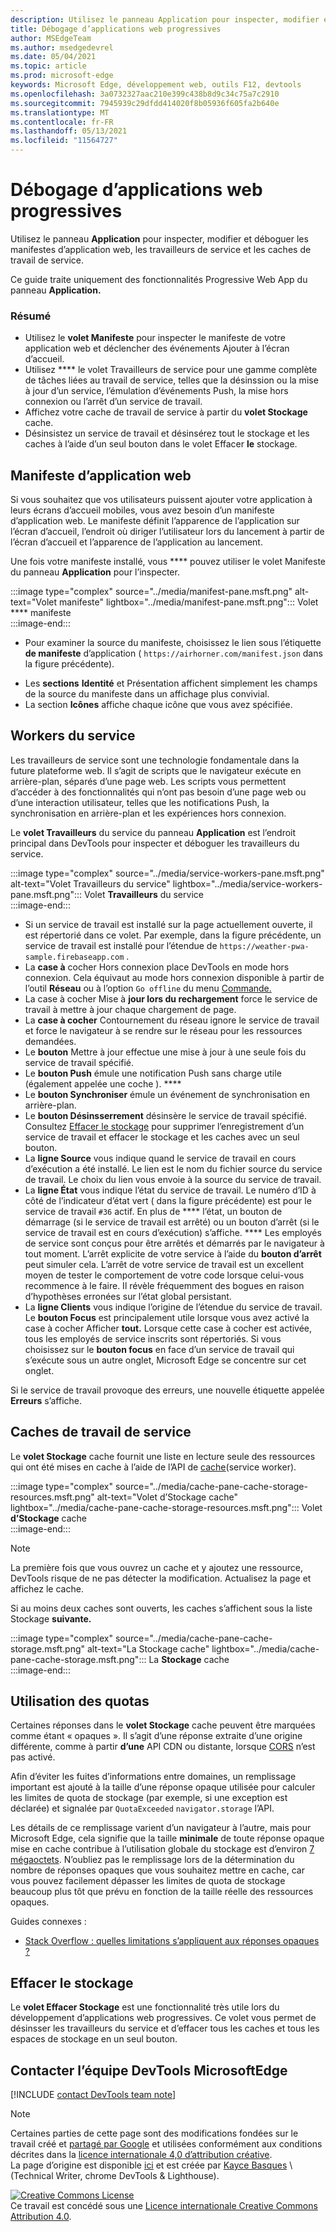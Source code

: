 ```yaml
---
description: Utilisez le panneau Application pour inspecter, modifier et déboguer les manifestes d’application web, les travailleurs de service et les caches de travail de service.
title: Débogage d’applications web progressives
author: MSEdgeTeam
ms.author: msedgedevrel
ms.date: 05/04/2021
ms.topic: article
ms.prod: microsoft-edge
keywords: Microsoft Edge, développement web, outils F12, devtools
ms.openlocfilehash: 3a0732327aac210e399c438b8d9c34c75a7c2910
ms.sourcegitcommit: 7945939c29dfdd414020f8b05936f605fa2b640e
ms.translationtype: MT
ms.contentlocale: fr-FR
ms.lasthandoff: 05/13/2021
ms.locfileid: "11564727"
---
```

<!-- Copyright Kayce Basques 

   Licensed under the Apache License, Version 2.0 (the "License");
   you may not use this file except in compliance with the License.
   You may obtain a copy of the License at

       https://www.apache.org/licenses/LICENSE-2.0

   Unless required by applicable law or agreed to in writing, software
   distributed under the License is distributed on an "AS IS" BASIS,
   WITHOUT WARRANTIES OR CONDITIONS OF ANY KIND, either express or implied.
   See the License for the specific language governing permissions and
   limitations under the License.  -->  
# <a name="debug-progressive-web-apps"></a>Débogage d’applications web progressives  

Utilisez le panneau **Application** pour inspecter, modifier et déboguer les manifestes d’application web, les travailleurs de service et les caches de travail de service.  

<!--Related Guides:  

*   [Progressive Web Apps](/web/progressive-web-apps)  -->

<!--TODO:  Link web "Progressive Web Apps" section when available. -->

Ce guide traite uniquement des fonctionnalités Progressive Web App du panneau **Application.**  <!--If you're looking for help on the other panes, check out the last section of this guide, [Other Application panel guides](#other-application-panel-guides).  -->

<!--TODO:  Link to sections when available. -->

### <a name="summary"></a>Résumé  

*   Utilisez le **volet Manifeste** pour inspecter le manifeste de votre application web et déclencher des événements Ajouter à l’écran d’accueil.  
*   Utilisez **** le volet Travailleurs de service pour une gamme complète de tâches liées au travail de service, telles que la désinssion ou la mise à jour d’un service, l’émulation d’événements Push, la mise hors connexion ou l’arrêt d’un service de travail.  
*   Affichez votre cache de travail de service à partir du **volet Stockage** cache.  
*   Désinsistez un service de travail et désinsérez tout le stockage et les caches à l’aide d’un seul bouton dans le volet Effacer **le** stockage.  
    
## <a name="web-app-manifest"></a>Manifeste d’application web  

Si vous souhaitez que vos utilisateurs puissent ajouter votre application à leurs écrans d’accueil mobiles, vous avez besoin d’un manifeste d’application web.  Le manifeste définit l’apparence de l’application sur l’écran d’accueil, l’endroit où diriger l’utilisateur lors du lancement à partir de l’écran d’accueil et l’apparence de l’application au lancement.  

<!--Related Guides:  

*   [Improve user experiences with a Web App Manifest](/web/fundamentals/web-app-manifest)  
*   [Using App Install Banners](/web/fundamentals/app-install-banners)  -->

<!--TODO:  Link to sections when available. -->

Une fois votre manifeste installé, vous **** pouvez utiliser le volet Manifeste du panneau **Application** pour l’inspecter.  

:::image type="complex" source="../media/manifest-pane.msft.png" alt-text="Volet manifeste" lightbox="../media/manifest-pane.msft.png":::
   Volet **** manifeste  
:::image-end:::  

*   Pour examiner la source du manifeste, choisissez le lien sous l’étiquette **de manifeste** d’application \( `https://airhorner.com/manifest.json` dans la figure précédente\).  
<!-- *   Choose the **Add to homescreen** button to simulate an Add to Homescreen event.  Check out the next section for more information.  -->  
*   Les **sections** **Identité** et Présentation affichent simplement les champs de la source du manifeste dans un affichage plus convivial.  
*   La section **Icônes** affiche chaque icône que vous avez spécifiée.  
    
<!--### Simulate Add to Homescreen events  -->

<!--A web app may only be added to a homescreen when the site is visited at least twice, with at least five minutes between visits.  While developing or debugging your Add to Homescreen workflow, the criteria is potentially inconvenient.  
The **Add to homescreen** button on the **App Manifest** pane lets you simulate Add to Homescreen events whenever you want.  -->

<!--You may test out this feature with the [Microsoft I/O 2016 progressive web app](https://events.alpahabet.com/io2016/), which has proper support for Add to Homescreen.  Choosing on **Add to Homescreen** while the app is open prompts Microsoft Edge to display the "add this site to your shelf" banner, which is the desktop equivalent of the "add to homescreen" banner for mobile devices.  -->

<!--  
:::image type="complex" source="../media/io.msft.png" alt-text="Add to desktop shelf" lightbox="../media/io.msft.png":::
   Add to desktop shelf  
:::image-end:::
-->  

<!--
> [!Tip]
> Keep the **Console** drawer open while simulating Add to Homescreen events.  The Console tells you if your manifest has any issues and logs other information about the Add to Homescreen lifecycle.  -->

<!--The **Add to Homescreen** feature may not yet simulate the workflow for mobile devices.  Notice how the "add to shelf" prompt was triggered in the screenshot above, even though DevTools is in Device Mode.  However, if you may successfully add your app to your desktop shelf, then it works for mobile, too.  -->

<!-- TODO: Rework content after sample app is created. -->

<!--If you want to test out the genuine mobile experience, you may connect a real mobile device to DevTools via **remote debugging**, and then choose the **Add to Homescreen** button \(on DevTools\) to trigger the "add to homescreen" prompt on the connected mobile device.  -->

<!--TODO:  Link Debug "remote debugging" sections when available. -->

## <a name="service-workers"></a>Workers du service  

Les travailleurs de service sont une technologie fondamentale dans la future plateforme web.  Il s’agit de scripts que le navigateur exécute en arrière-plan, séparés d’une page web.  Les scripts vous permettent d’accéder à des fonctionnalités qui n’ont pas besoin d’une page web ou d’une interaction utilisateur, telles que les notifications Push, la synchronisation en arrière-plan et les expériences hors connexion.  

<!--Related Guides:  

*   [Intro to Service Workers](/web/fundamentals/primers/service-worker)  
*   [Push Notifications: Timely, Relevant, and Precise](/web/fundamentals/push-notifications)  -->  
    
<!--TODO:  Link to sections when available. -->  

Le **volet Travailleurs** du service du panneau **Application** est l’endroit principal dans DevTools pour inspecter et déboguer les travailleurs du service.  

:::image type="complex" source="../media/service-workers-pane.msft.png" alt-text="Volet Travailleurs du service" lightbox="../media/service-workers-pane.msft.png":::
   Volet **Travailleurs** du service  
:::image-end:::  

*   Si un service de travail est installé sur la page actuellement ouverte, il est répertorié dans ce volet.  Par exemple, dans la figure précédente, un service de travail est installé pour l’étendue de `https://weather-pwa-sample.firebaseapp.com` .  
*   La **case à** cocher Hors connexion place DevTools en mode hors connexion.  Cela équivaut au mode hors connexion disponible à partir de l’outil **Réseau** ou à l’option `Go offline` du menu [Commande.][DevtoolsCommandMenuIndex]  
*   La case à cocher Mise à **jour lors du rechargement** force le service de travail à mettre à jour chaque chargement de page.  
*   La **case à cocher** Contournement du réseau ignore le service de travail et force le navigateur à se rendre sur le réseau pour les ressources demandées.  
*   Le **bouton** Mettre à jour effectue une mise à jour à une seule fois du service de travail spécifié.  
*   Le **bouton Push** émule une notification Push sans charge utile \(également appelée une coche \). ****  
*   Le **bouton Synchroniser** émule un événement de synchronisation en arrière-plan.  
*   Le **bouton Désinsserrement** désinsère le service de travail spécifié.  Consultez [Effacer le stockage](#clear-storage) pour supprimer l’enregistrement d’un service de travail et effacer le stockage et les caches avec un seul bouton.  
*   La **ligne Source** vous indique quand le service de travail en cours d’exécution a été installé.  Le lien est le nom du fichier source du service de travail.  Le choix du lien vous envoie à la source du service de travail.  
*   La **ligne État** vous indique l’état du service de travail.  Le numéro d’ID à côté de l’indicateur d’état vert \( dans la figure précédente\) est pour le service de travail `#36` actif.  En plus de **** l’état, un bouton de démarrage \(si le service de travail est arrêté\) ou un bouton d’arrêt \(si le service de travail est en cours d’exécution\) s’affiche. ****  Les employés de service sont conçus pour être arrêtés et démarrés par le navigateur à tout moment.  L’arrêt explicite de votre service à l’aide du **bouton d’arrêt** peut simuler cela.  L’arrêt de votre service de travail est un excellent moyen de tester le comportement de votre code lorsque celui-vous recommence à le faire.  Il révèle fréquemment des bogues en raison d’hypothèses erronées sur l’état global persistant.  
*   La **ligne Clients** vous indique l’origine de l’étendue du service de travail.  Le **bouton Focus** est principalement utile lorsque vous avez activé la case à cocher Afficher **tout.**  Lorsque cette case à cocher est activée, tous les employés de service inscrits sont répertoriés.  Si vous choisissez sur le **bouton focus** en face d’un service de travail qui s’exécute sous un autre onglet, Microsoft Edge se concentre sur cet onglet.  
    
Si le service de travail provoque des erreurs, une nouvelle étiquette appelée **Erreurs** s’affiche.  

<!--  
:::image type="complex" source="../media/sw-error.msft.png" alt-text="Service worker with errors" lightbox="../media/sw-error.msft.png":::
   Service worker with errors  
:::image-end:::
-->  

<!--TODO:  Capture Service Worker Errors sample when available. -->
<!--TODO:  Link Web "How tickle works" sections when available. -->

## <a name="service-worker-caches"></a>Caches de travail de service  

Le **volet Stockage** cache fournit une liste en lecture seule des ressources qui ont été mises en cache à l’aide de l’API de [cache][MDNWebCacheAPI]\(service worker\).  

:::image type="complex" source="../media/cache-pane-cache-storage-resources.msft.png" alt-text="Volet d’Stockage cache" lightbox="../media/cache-pane-cache-storage-resources.msft.png":::
   Volet **d’Stockage** cache  
:::image-end:::  

> [!NOTE]
> La première fois que vous ouvrez un cache et y ajoutez une ressource, DevTools risque de ne pas détecter la modification.  Actualisez la page et affichez le cache.  

Si au moins deux caches sont ouverts, les caches s’affichent sous la liste Stockage **suivante.**  

:::image type="complex" source="../media/cache-pane-cache-storage.msft.png" alt-text="La Stockage cache" lightbox="../media/cache-pane-cache-storage.msft.png":::
   La **Stockage** cache  
:::image-end:::  

## <a name="quota-usage"></a>Utilisation des quotas  

Certaines réponses dans le **volet Stockage** cache peuvent être marquées comme étant « opaques ».  Il s’agit d’une réponse extraite d’une origine différente, comme à partir **d’une** API CDN ou distante, lorsque [CORS][FetchHttpCorsProtocol] n’est pas activé.  

<!--TODO:  Link Web "CDN" section when available. -->  
<!--TODO:  Link Web "opaque" section when available. -->

Afin d’éviter les fuites d’informations entre domaines, un remplissage important est ajouté à la taille d’une réponse opaque utilisée pour calculer les limites de quota de stockage \(par exemple, si une exception est déclarée\) et signalée par `QuotaExceeded` `navigator.storage` l’API.  

<!--TODO:  Link Estimating "`navigator.storage` API" sections when available. -->

Les détails de ce remplissage varient d’un navigateur à l’autre, mais pour Microsoft Edge, cela signifie que la taille **minimale** de toute réponse opaque mise en cache contribue à l’utilisation globale du stockage est d’environ [7 mégaoctets][ChromiumIssues796060#c17].  N’oubliez pas le remplissage lors de la détermination du nombre de réponses opaques que vous souhaitez mettre en cache, car vous pouvez facilement dépasser les limites de quota de stockage beaucoup plus tôt que prévu en fonction de la taille réelle des ressources opaques.  

Guides connexes :  

*   [Stack Overflow : quelles limitations s’appliquent aux réponses opaques ?][StackOverflowLimitationsForOpaqueResponses]  
<!--*   [Alphabet work container: Understanding Storage Quota](/web/tools/Alphabet-work-container/guides/storage-quota#beware_of_opaque_responses)  -->
    
<!--TODO:  Link Work container storage quota for opaque responses section when available. -->

## <a name="clear-storage"></a>Effacer le stockage  

Le **volet Effacer Stockage** est une fonctionnalité très utile lors du développement d’applications web progressives.  Ce volet vous permet de désinsser les travailleurs du service et d’effacer tous les caches et tous les espaces de stockage en un seul bouton.  <!--Check out the section below to learn more.  -->

<!--Related Guides:  

*   [Clear Storage](/iterate/manage-data/local-storage#clear-storage)  -->
    
<!--TODO:  Link to sections when available. -->

<!--## Other Application panel guides   

Check out the guides below for more help on the other panes of the **Application** panel.  

Related Guides:  

*   [Inspect page resources](/iterate/manage-data/page-resources)  
*   [Inspect and manage local storage and caches](/iterate/manage-data/local-storage)  -->
    
## <a name="getting-in-touch-with-the-microsoft-edge-devtools-team"></a>Contacter l’équipe DevTools MicrosoftEdge  

[!INCLUDE [contact DevTools team note](../includes/contact-devtools-team-note.md)]  

<!-- links -->  

[DevtoolsCommandMenuIndex]: ../command-menu/index.md "Exécuter des commandes avec le menu de commande DevTools de Microsoft Edge | Microsoft Docs"  

[ChromiumIssues796060#c17]: https://bugs.chromium.org/p/chromium/issues/detail?id=796060#c17 "Chromium Problème 796060 : la valeur Stockage mise en cache augmente à chaque actualisation lorsque le code d’analyse se trouve dans le code html"  

[FetchHttpCorsProtocol]: https://fetch.spec.whatwg.org/#http-cors-protocol  

[MDNWebCacheAPI]: https://developer.mozilla.org/docs/Web/API/Cache "Cache : api web | MDN"  

[StackOverflowLimitationsForOpaqueResponses]: https://stackoverflow.com/q/39109789/385997 "Stack Overflow : quelles limitations s’appliquent aux réponses opaques ?"  

<!--[WebEstimatingAvailableStorageSpace]: whats-new/2017/08/estimating-available-storage-space  -->
<!--[RemoteDebugging]: /debug/remote-debugging/remote-debugging  -->

<!--[WebHowPushWorks]: /web/fundamentals/push-notifications/how-push-works  -->  
<!--[WebGlossaryCDN]: /web/fundamentals/glossary#CDN  -->
<!--[WebGlossaryOpaque]: /web/fundamentals/glossary#opaque-response  -->

> [!NOTE]
> Certaines parties de cette page sont des modifications fondées sur le travail créé et [partagé par Google][GoogleSitePolicies] et utilisées conformément aux conditions décrites dans la [licence internationale 4,0 d’attribution créative][CCA4IL].  
> La page d’origine est disponible [ici](https://developers.google.com/web/tools/chrome-devtools/progressive-web-apps) et est créée par [Kayce Basques][KayceBasques] \ (Technical Writer, chrome DevTools \& Lighthouse\).  

[![Creative Commons License][CCby4Image]][CCA4IL]  
Ce travail est concédé sous une [Licence internationale Creative Commons Attribution 4.0][CCA4IL].  

[CCA4IL]: https://creativecommons.org/licenses/by/4.0  
[CCby4Image]: https://i.creativecommons.org/l/by/4.0/88x31.png  
[GoogleSitePolicies]: https://developers.google.com/terms/site-policies  
[KayceBasques]: https://developers.google.com/web/resources/contributors#kayce-basques  

